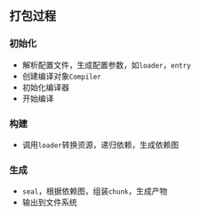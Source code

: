 ## 打包过程

### 初始化

- 解析配置文件，生成配置参数，如`loader`，`entry`
- 创建编译对象`Compiler`
- 初始化编译器
- 开始编译

### 构建

- 调用`loader`转换资源，递归依赖，生成依赖图

### 生成

- `seal`，根据依赖图，组装`chunk`，生成产物
- 输出到文件系统